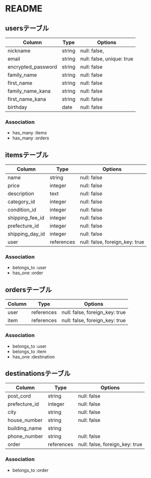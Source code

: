 # README

## usersテーブル

| Column             | Type    | Options                   |
|--------------------|---------|---------------------------|
| nickname           | string  | null: false,              |
| email              | string  | null: false, unique: true |
| encrypted_password | string  | null: false               |
| family_name        | string  | null: false               |
| first_name         | string  | null: false               |
| family_name_kana   | string  | null: false               |
| first_name_kana    | string  | null: false               |
| birthday           | date    | null: false               |

### Association
- has_many :items
- has_many :orders


## itemsテーブル

| Column              | Type       | Options                       |
|---------------------|------------|-------------------------------|
| name                | string     | null: false                   |
| price               | integer    | null: false                   |
| description         | text       | null: false                   |
| category_id         | integer    | null: false                   |
| condition_id        | integer    | null: false                   |
| shipping_fee_id     | integer    | null: false                   |
| prefecture_id       | integer    | null: false                   |
| shipping_day_id     | integer    | null: false                   |
| user                | references | null: false, foreign_key: true| 

### Association
- belongs_to :user
- has_one :order


## ordersテーブル

| Column | Type       | Options                       |
|--------|------------|-------------------------------|
| user   | references | null: false, foreign_key: true|
| item   | references | null: false, foreign_key: true| 

### Association
- belongs_to :user
- belongs_to :item
- has_one :destination


## destinationsテーブル

| Column        | Type       | Options                        |
|---------------|------------|--------------------------------|
| post_cord     | string     | null: false                    |
| prefecture_id | integer    | null: false                    |
| city          | string     | null: false                    |
| house_number  | string     | null: false                    |
| building_name | string     |                                |
| phone_number  | string     | null: false                    |
| order         | references | null: false, foreign_key: true |

### Association
- belongs_to :order
